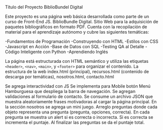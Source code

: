 Título del Proyecto 
BiblioBundel Digital

Este proyecto es una página web básica desarrollada como parte de un curso de Front-End JS. 
BiblioBundle Digital. Sitio Web para la adquisición de paquetes bibliográficos en formato PDF. Cuenta con la recopilación de material para el aprendizaje autónomo y cubre las siguientes temáticas:

-Fundamentos de Programación
-Construyendo con HTML
-Estilos con CSS
-Javascript en Acción
-Base de Datos con SQL
-Testing QA al Detalle
-Código Inteligente con Python
-Aprendiendo Inglés

La página está estructurada con HTML semántico y utiliza las etiquetas `<header>`, `<nav>`,  `<main>`, y `<footer>` para organizar el contenido. 
La estructura de la web index.html (principal), recursos.html (contenido de descarga por temáticas), nosotros.html, contacto.html

Se agrega interactividad con JS
Se implementa para Mobile botón Menú Hamburguesa que despliega la barra de navegación.
Se agregan validaciones al formulario de contacto.
Se consume un archivo JSON que muestra aleatoriamente frases motivadoras al cargar la página principal.
En la sección nosotros se agrega un mini juego. Arreglo preguntas donde cada objeto representa una pregunta (pregunta, opciones, correcta). En cada pregunta se muestra un alert si es correcta o incorrecta. Si es correcta se incrementa el puntaje. Al finalizar las preguntas se da el puntaje total.




 
